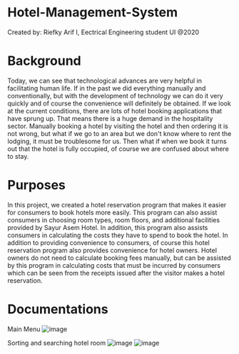 # Hotel-Management-System
Created by: Riefky Arif I, Eectrical Engineering student UI @2020

# Background
Today, we can see that technological advances are very helpful in facilitating human life. If in the past we did everything manually and conventionally, but with the development of technology we can do it very quickly and of course the convenience will definitely be obtained.
If we look at the current conditions, there are lots of hotel booking applications that have sprung up. That means there is a huge demand in the hospitality sector. Manually booking a hotel by visiting the hotel and then ordering it is not wrong, but what if we go to an area but we don't know where to rent the lodging, it must be troublesome for us. Then what if when we book it turns out that the hotel is fully occupied, of course we are confused about where to stay.

# Purposes
In this project, we created a hotel reservation program that makes it easier for consumers to book hotels more easily. This program can also assist consumers in choosing room types, room floors, and additional facilities provided by Sayur Asem Hotel. In addition, this program also assists consumers in calculating the costs they have to spend to book the hotel.
In addition to providing convenience to consumers, of course this hotel reservation program also provides convenience for hotel owners. Hotel owners do not need to calculate booking fees manually, but can be assisted by this program in calculating costs that must be incurred by consumers which can be seen from the receipts issued after the visitor makes a hotel reservation.

# Documentations
Main Menu
![image](https://user-images.githubusercontent.com/80331973/116239076-6c598c00-a78c-11eb-9ec5-2ed0be4a1658.png)

Sorting and searching hotel room
![image](https://user-images.githubusercontent.com/80331973/116239240-9dd25780-a78c-11eb-9656-1512c9670de6.png)
![image](https://user-images.githubusercontent.com/80331973/116239280-a9be1980-a78c-11eb-8da9-154d90b0d835.png)
